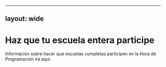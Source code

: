 * * *

## layout: wide

# Haz que tu escuela entera participe

Información sobre hacer que escuelas completas participen en la Hora de Programación irá aquí.